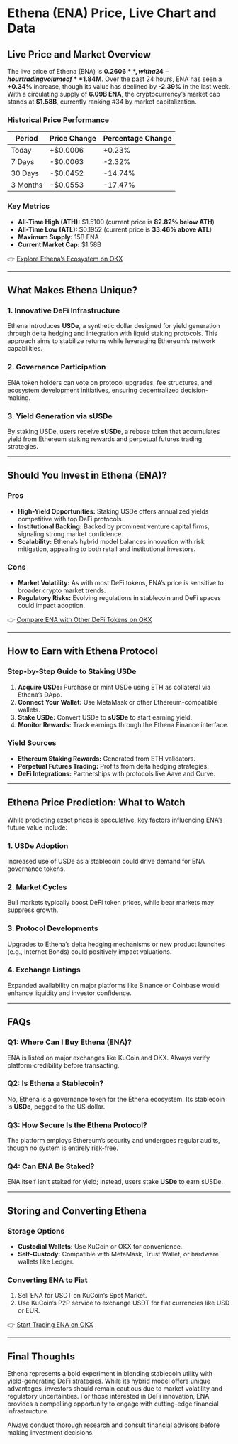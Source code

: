 # Ethena (ENA) Price, Live Chart and Data  

## Live Price and Market Overview  

The live price of Ethena (ENA) is **$0.2606**, with a 24-hour trading volume of **$1.84M**. Over the past 24 hours, ENA has seen a **+0.34%** increase, though its value has declined by **-2.39%** in the last week. With a circulating supply of **6.09B ENA**, the cryptocurrency’s market cap stands at **$1.58B**, currently ranking #34 by market capitalization.  

### Historical Price Performance  
| Period      | Price Change | Percentage Change |
|-------------|--------------|-------------------|
| Today       | +$0.0006     | +0.23%            |
| 7 Days      | -$0.0063     | -2.32%            |
| 30 Days     | -$0.0452     | -14.74%           |
| 3 Months    | -$0.0553     | -17.47%           |

### Key Metrics  
- **All-Time High (ATH):** $1.5100 (current price is **82.82% below ATH**)  
- **All-Time Low (ATL):** $0.1952 (current price is **33.46% above ATL**)  
- **Maximum Supply:** 15B ENA  
- **Current Market Cap:** $1.58B  

👉 [Explore Ethena’s Ecosystem on OKX](https://bit.ly/okx-bonus)  

---

## What Makes Ethena Unique?  

### 1. **Innovative DeFi Infrastructure**  
Ethena introduces **USDe**, a synthetic dollar designed for yield generation through delta hedging and integration with liquid staking protocols. This approach aims to stabilize returns while leveraging Ethereum’s network capabilities.  

### 2. **Governance Participation**  
ENA token holders can vote on protocol upgrades, fee structures, and ecosystem development initiatives, ensuring decentralized decision-making.  

### 3. **Yield Generation via sUSDe**  
By staking USDe, users receive **sUSDe**, a rebase token that accumulates yield from Ethereum staking rewards and perpetual futures trading strategies.  

---

## Should You Invest in Ethena (ENA)?  

### Pros  
- **High-Yield Opportunities:** Staking USDe offers annualized yields competitive with top DeFi protocols.  
- **Institutional Backing:** Backed by prominent venture capital firms, signaling strong market confidence.  
- **Scalability:** Ethena’s hybrid model balances innovation with risk mitigation, appealing to both retail and institutional investors.  

### Cons  
- **Market Volatility:** As with most DeFi tokens, ENA’s price is sensitive to broader crypto market trends.  
- **Regulatory Risks:** Evolving regulations in stablecoin and DeFi spaces could impact adoption.  

👉 [Compare ENA with Other DeFi Tokens on OKX](https://bit.ly/okx-bonus)  

---

## How to Earn with Ethena Protocol  

### Step-by-Step Guide to Staking USDe  
1. **Acquire USDe:** Purchase or mint USDe using ETH as collateral via Ethena’s DApp.  
2. **Connect Your Wallet:** Use MetaMask or other Ethereum-compatible wallets.  
3. **Stake USDe:** Convert USDe to **sUSDe** to start earning yield.  
4. **Monitor Rewards:** Track earnings through the Ethena Finance interface.  

### Yield Sources  
- **Ethereum Staking Rewards:** Generated from ETH validators.  
- **Perpetual Futures Trading:** Profits from delta hedging strategies.  
- **DeFi Integrations:** Partnerships with protocols like Aave and Curve.  

---

## Ethena Price Prediction: What to Watch  

While predicting exact prices is speculative, key factors influencing ENA’s future value include:  

### 1. **USDe Adoption**  
Increased use of USDe as a stablecoin could drive demand for ENA governance tokens.  

### 2. **Market Cycles**  
Bull markets typically boost DeFi token prices, while bear markets may suppress growth.  

### 3. **Protocol Developments**  
Upgrades to Ethena’s delta hedging mechanisms or new product launches (e.g., Internet Bonds) could positively impact valuations.  

### 4. **Exchange Listings**  
Expanded availability on major platforms like Binance or Coinbase would enhance liquidity and investor confidence.  

---

## FAQs  

### Q1: Where Can I Buy Ethena (ENA)?  
ENA is listed on major exchanges like KuCoin and OKX. Always verify platform credibility before transacting.  

### Q2: Is Ethena a Stablecoin?  
No, Ethena is a governance token for the Ethena ecosystem. Its stablecoin is **USDe**, pegged to the US dollar.  

### Q3: How Secure Is the Ethena Protocol?  
The platform employs Ethereum’s security and undergoes regular audits, though no system is entirely risk-free.  

### Q4: Can ENA Be Staked?  
ENA itself isn’t staked for yield; instead, users stake **USDe** to earn sUSDe.  

---

## Storing and Converting Ethena  

### Storage Options  
- **Custodial Wallets:** Use KuCoin or OKX for convenience.  
- **Self-Custody:** Compatible with MetaMask, Trust Wallet, or hardware wallets like Ledger.  

### Converting ENA to Fiat  
1. Sell ENA for USDT on KuCoin’s Spot Market.  
2. Use KuCoin’s P2P service to exchange USDT for fiat currencies like USD or EUR.  

👉 [Start Trading ENA on OKX](https://bit.ly/okx-bonus)  

---

## Final Thoughts  

Ethena represents a bold experiment in blending stablecoin utility with yield-generating DeFi strategies. While its hybrid model offers unique advantages, investors should remain cautious due to market volatility and regulatory uncertainties. For those interested in DeFi innovation, ENA provides a compelling opportunity to engage with cutting-edge financial infrastructure.  

Always conduct thorough research and consult financial advisors before making investment decisions.